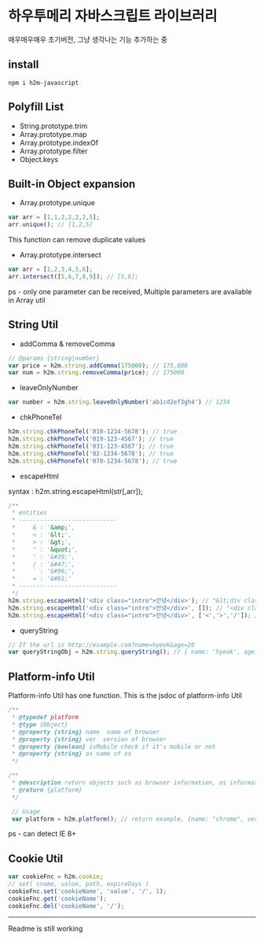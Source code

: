 # 하우투메리 자바스크립트 라이브러리

매우매우매우 초기버전, 그냥 생각나는 기능 추가하는 중

## install
```
npm i h2m-javascript
```
## Polyfill List
- String.prototype.trim
- Array.prototype.map
- Array.prototype.indexOf
- Array.prototype.filter
- Object.keys

## Built-in Object expansion
- Array.prototype.unique
```javascript
var arr = [1,1,2,2,2,2,5];
arr.unique(); // [1,2,5]
```
This function can remove duplicate values

- Array.prototype.intersect
```javascript
var arr = [1,2,3,4,5,6];
arr.intersect([5,6,7,8,9]); // [5,6];
```
ps - only one parameter can be received, Multiple parameters are available in Array util

## String Util

- addComma & removeComma
```javascript
// @params {string|number}
var price = h2m.string.addComma(175000); // 175,000
var num = h2m.string.removeComma(price); // 175000
```

- leaveOnlyNumber
```javascript
var number = h2m.string.leaveOnlyNumber('ab1cd2ef3gh4') // 1234
```

- chkPhoneTel
```javascript
h2m.string.chkPhoneTel('010-1234-5678'); // true
h2m.string.chkPhoneTel('019-123-4567'); // true
h2m.string.chkPhoneTel('031-123-4567'); // true
h2m.string.chkPhoneTel('02-1234-5678'); // true
h2m.string.chkPhoneTel('070-1234-5678'); // true
```

- escapeHtml

syntax : h2m.string.escapeHtml(str[,arr]);
```javascript
/**
 * entities
 * ----------------------------
 *     & : '&amp;',
 *     < : '&lt;',
 *     > : '&gt;',
 *     " : '&quot;',
 *     ' : '&#39;',
 *     / : '&#47;',
 *     ` : '&#96;',
 *     = : '&#61;'
 * ----------------------------
 */
h2m.string.escapeHtml('<div class="intro">안녕</div>'); // "&lt;div class&#x3D;&quot;intro&quot;&gt;안녕&lt;&#x2F;div&gt;"
h2m.string.escapeHtml('<div class="intro">안녕</div>', []); // "<div class="intro">안녕</div>"
h2m.string.escapeHtml('<div class="intro">안녕</div>', ['<','>','/']); // "&lt;div class="intro"&gt;안녕&lt;&#47;div&gt;"
```

- queryString
```javascript
// If the url is http://example.com?name=hyeok&age=20
var queryStringObj = h2m.string.queryString(); // { name: 'hyeok', age: '20' }
```


## Platform-info Util

Platform-info Util has one function. This is the jsdoc of platform-info Util
```javascript
/**
 * @typedef platform
 * @type {Object}
 * @property {string} name  name of browser
 * @property {string} ver  version of browser
 * @property {boolean} isMobile check if it's mobile or not
 * @property {string} os name of os
 */

/**
 * @description return objects such as browser information, os information
 * @return {platform}
 */

 // Usage
 var platform = h2m.platform(); // return example, {name: "chrome", version: "58", isMobile: false, os: "MacOS"}
```
ps - can detect IE 8+


## Cookie Util
```javascript
var cookieFnc = h2m.cookie;
// set( cname, value, path, expireDays )
cookieFnc.set('cookieName', 'value', '/', 1);
cookieFnc.get('cookieName');
cookieFnc.del('cookieName', '/');
```

---

Readme is still working
